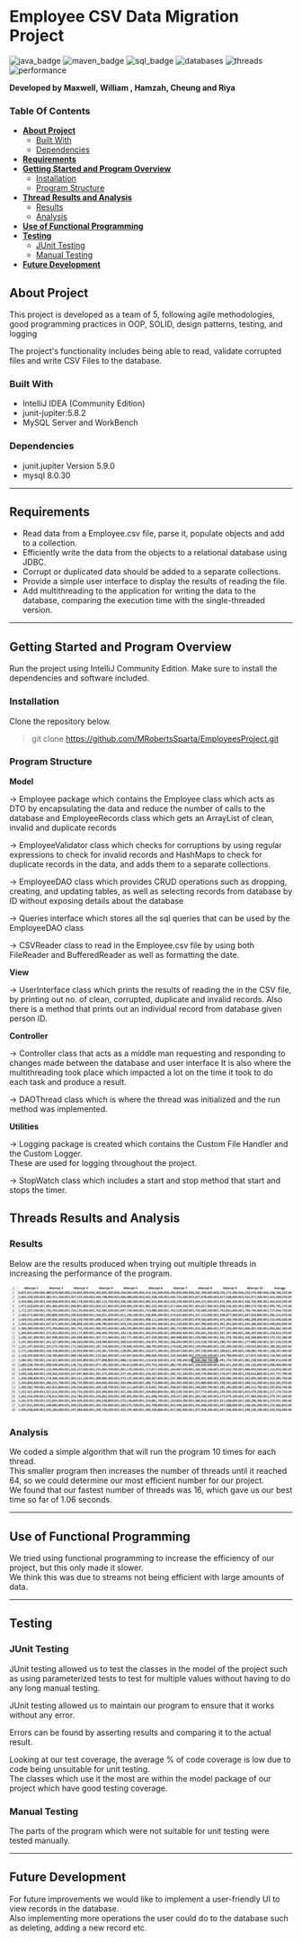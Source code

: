 # Employee CSV Data Migration Project
![java_badge](https://img.shields.io/badge/-Java-lightgrey?style=for-the-badge&logo=appveyor)
![maven_badge](https://img.shields.io/badge/-Maven-yellow?style=for-the-badge&logo=appveyor)
![sql_badge](https://img.shields.io/badge/-SQL-blue?style=for-the-badge&logo=appveyor)
![databases](https://img.shields.io/badge/-Databases-red?style=for-the-badge&logo=appveyor)
![threads](https://img.shields.io/badge/-Multithreading-brightgreen?style=for-the-badge&logo=appveyor)
![performance](https://img.shields.io/badge/-Performance-orange?style=for-the-badge&logo=appveyor)

**Developed by Maxwell, William , Hamzah, Cheung and Riya**

### **Table Of Contents**
* [**About Project**](#about-project)
    - [Built With](#built-with)
    - [Dependencies](#dependencies)
* [**Requirements**](#requirements)
* [**Getting Started and Program Overview**](#getting-started-and-program-overview)
    - [Installation](#installation)
    - [Program Structure](#program-structure)
* [**Thread Results and Analysis**](#threads-results-and-analysis)
    - [Results](#results)
    - [Analysis](#analysis)
* [**Use of Functional Programming**](#use-of-functional-programming)
* [**Testing**](#testing)
    - [JUnit Testing](#junit-testing)
    - [Manual Testing](#manual-testing)
* [**Future Development**](#future-development)

## About Project

This project is developed as a team of 5, following agile methodologies, good programming practices in OOP, SOLID, design patterns, testing, and logging

The project's functionality includes being able to read, validate corrupted files and write CSV Files to the database.

### Built With

* IntelliJ IDEA (Community Edition)
* junit-jupiter:5.8.2
* MySQL Server and WorkBench

### Dependencies

* junit.jupiter Version 5.9.0
* mysql 8.0.30

***
## Requirements

* Read data from a Employee.csv file, parse it, populate objects and add to a collection.
* Efficiently write the data from the objects to a relational database using JDBC.
* Corrupt or duplicated data should be added to a separate collections.
* Provide a simple user interface to display the results of reading the file.
* Add multithreading to the application for writing the data to the database, comparing the execution time with the single-threaded version.

***
## Getting Started and Program Overview

Run the project using IntelliJ Community Edition.
Make sure to install the dependencies and software included.

### Installation

Clone the repository below.
> git clone https://github.com/MRobertsSparta/EmployeesProject.git


### Program Structure

**Model**

→ Employee package which contains the Employee class which acts as DTO by encapsulating the data and reduce the number of calls to the database and
EmployeeRecords class which gets an ArrayList of clean, invalid and duplicate records<br>

→ EmployeeValidator class which checks for corruptions by using regular expressions to check for invalid records and HashMaps to check for duplicate records in the data,
and adds them to a separate collections.<br>

→ EmployeeDAO class which provides CRUD operations such as dropping, creating, and updating tables, as well as selecting records from database by ID
without exposing details about the database<br>

→ Queries interface which stores all the sql queries that can be used by the EmployeeDAO class<br>

→ CSVReader class to read in the Employee.csv file by using both FileReader and BufferedReader as well as formatting the date.<br>

**View**

→ UserInterface class which prints the results of reading the in the CSV file, by printing out no. of clean, corrupted, duplicate and invalid records.
Also there is a method that prints out an individual record from database given person ID.<br>

**Controller**

→ Controller class that acts as a middle man requesting and responding to changes made between the database and user interface
It is also where the multithreading took place which impacted a lot on the time it took to do each task and produce a result.<br>

→ DAOThread class which is where the thread was initialized and the run method was implemented.<br>

**Utilities**

→ Logging package is created which contains the Custom File Handler and the Custom Logger.<br>
These are used for logging throughout the project.

→ StopWatch class which includes a start and stop method that start and stops the timer.<br>

## Threads Results and Analysis
### Results

Below are the results produced when trying out multiple threads in increasing the performance of the program.

![threading performance](https://github.com/MRobertsSparta/EmployeesProject/blob/dev/programscreenshots/threadperformance.png)

### Analysis

We coded a simple algorithm that will run the program 10 times for each thread.<br>
This smaller program then increases the number of threads until it reached 64, so we could determine our most efficient number for our project.<br>
We found that our fastest number of threads was 16, which gave us our best time so far of 1.06 seconds.<br>

***
## Use of Functional Programming
We tried using functional programming to increase the efficiency of our project, but this only made it slower.<br>
We think this was due to streams not being efficient with large amounts of data.<br>

***
## Testing

### JUnit Testing

JUnit testing allowed us to test the classes in the model of the project such as using parameterized tests to test for multiple values without having to do any long manual testing.<br>

JUnit testing allowed us to maintain our program to ensure that it works without any error.<br>

Errors can be found by asserting results and comparing it to the actual result.<br>

Looking at our test coverage, the average % of code coverage is low due to code being unsuitable for unit testing.<br>
The classes which use it the most are within the model package of our project which have good testing coverage.<br>

### Manual Testing

The parts of the program which were not suitable for unit testing were tested manually.<br>

***
## Future Development

For future improvements we would like to implement a user-friendly UI to view records in the database.<br>
Also implementing more operations the user could do to the database such as deleting, adding a new record etc.<br>


